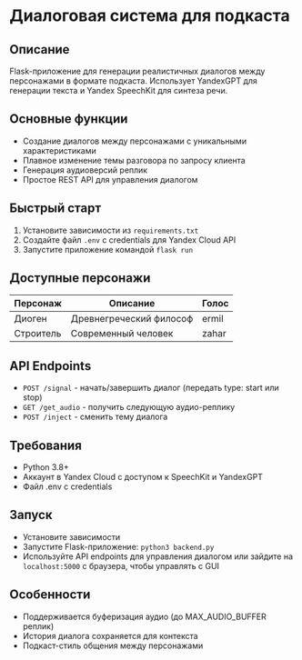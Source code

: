# Диалоговая система для подкаста

## Описание

Flask-приложение для генерации реалистичных диалогов между персонажами в формате подкаста. Использует YandexGPT для генерации текста и Yandex SpeechKit для синтеза речи.

## Основные функции

- Создание диалогов между персонажами с уникальными характеристиками
- Плавное изменение темы разговора по запросу клиента
- Генерация аудиоверсий реплик
- Простое REST API для управления диалогом

## Быстрый старт

1. Установите зависимости из `requirements.txt`
2. Создайте файл `.env` с credentials для Yandex Cloud API
3. Запустите приложение командой `flask run`

## Доступные персонажи

| Персонаж   | Описание                | Голос  |
|------------|-------------------------|--------|
| Диоген     | Древнегреческий философ | ermil |
| Строитель  | Современный человек     | zahar  |

## API Endpoints

- `POST /signal` - начать/завершить диалог (передать type: start или stop)
- `GET /get_audio` - получить следующую аудио-реплику
- `POST /inject` - сменить тему диалога

## Требования

- Python 3.8+
- Аккаунт в Yandex Cloud с доступом к SpeechKit и YandexGPT
- Файл .env с credentials

## Запуск
- Установите зависимости
- Запустите Flask-приложение:
  ```python3 backend.py```
- Используйте API endpoints для управления диалогом или зайдите на ```localhost:5000``` с браузера, чтобы управлять с GUI

## Особенности
- Поддерживается буферизация аудио (до MAX_AUDIO_BUFFER реплик)
- История диалога сохраняется для контекста
- Подкаст-стиль общения между персонажами
